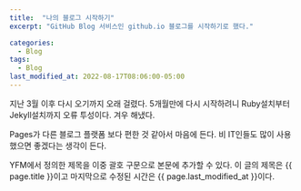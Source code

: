 ```yaml
---
title:  "나의 블로그 시작하기"
excerpt: "GitHub Blog 서비스인 github.io 블로그를 시작하기로 했다."

categories:
  - Blog
tags:
  - Blog
last_modified_at: 2022-08-17T08:06:00-05:00
---
```


지난 3월 이후 다시 오기까지 오래 걸렸다. 
5개월만에 다시 시작하려니 Ruby설치부터 Jekyll설치까지 오류 투성이다.
겨우 해냈다. 

Pages가 다른 블로그 플랫폼 보다 편한 것 같아서 마음에 든다.
비 IT인들도 많이 사용했으면 좋겠다는 생각이 든다.

YFM에서 정의한 제목을 이중 괄호 구문으로 본문에 추가할 수 있다.
이 글의 제목은 {{ page.title }}이고
마지막으로 수정된 시간은 {{ page.last_modified_at }}이다.
